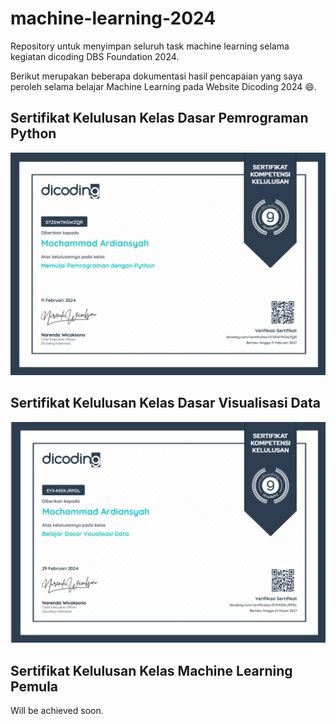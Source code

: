 # machine-learning-2024

Repository untuk menyimpan seluruh task machine learning selama kegiatan dicoding DBS Foundation 2024.

Berikut merupakan beberapa dokumentasi hasil pencapaian yang saya peroleh selama belajar Machine Learning pada Website Dicoding 2024 😄.

## Sertifikat Kelulusan Kelas Dasar Pemrograman Python

[![Sertifikat dasar pemrograman python dicoding](./dasar-python/sertifikat/Screenshot%202024-02-17%20001304.png)](https://www.dicoding.com/certificates/07Z6W7KGWZQR)

## Sertifikat Kelulusan Kelas Dasar Visualisasi Data

[![Sertifikat dasar visualisasi data](./dasar-visualisasi-data/sertifikat/Screenshot%202024-02-29%20194317.png)](https://www.dicoding.com/certificates/EYX405KJRPDL)

## Sertifikat Kelulusan Kelas Machine Learning Pemula

Will be achieved soon.
